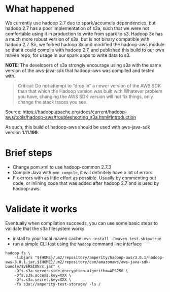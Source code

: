 # What happened

We currently use hadoop 2.7 due to spark/accumulo dependencies, but hadoop 2.7
has a poor implementation of s3a, such that we were not comfortable using it in
production to write from spark to s3. Hadoop 3x has a much more robust version
of s3a, but is not binary compatible with hadoop 2.7. So, we forked hadoop 3x
and modified the hadoop-aws module so that it could compile with hadoop 2.7,
and published this build to our own maven repo, for usage in our spark apps to
write data to s3.

**NOTE**: The developers of s3a strongly encourage using s3a with the same
version of the aws-java-sdk that hadoop-aws was compiled and tested with.

> Critical: Do not attempt to “drop in” a newer version of the AWS SDK than
> that which the Hadoop version was built with Whatever problem you have,
> changing the AWS SDK version will not fix things, only change the stack
> traces you see.

Source: <https://hadoop.apache.org/docs/current/hadoop-aws/tools/hadoop-aws/troubleshooting_s3a.html#Introduction>

As such, this build of hadoop-aws should be used with aws-java-sdk version **1.11.199**.


# Brief steps

* Change pom.xml to use hadoop-common 2.7.3
* Compile Java with `mvn compile`, it will definitely have a lot of errors
* Fix errors with as little effort as possible. Usually by commenting out code,
  or inlining code that was added after hadoop 2.7 and is used by hadoop-aws.

# Validate it works

Eventually when compilation succeeds, you can use some basic steps to validate that the s3a filesystem works.

* install to your local maven cache: `mvn install -Dmaven.test.skip=true`
* run a simple CLI test using the `hadoop` command line interface
```shell
hadoop fs \
    -libjars "${HOME}/.m2/repository/amperity/hadoop-aws/3.0.1/hadoop-aws-3.0.1.jar,${HOME}/.m2/repository/com/amazonaws/aws-java-sdk-bundle/$VERSION/x.jar" \
    -Dfs.s3a.server-side-encryption-algorithm=AES256 \
    -Dfs.s3a.access.key=XXX \
    -Dfs.s3a.secret.key=XXX \
    -fs s3a://amperity-test-storage/ -ls /
```
